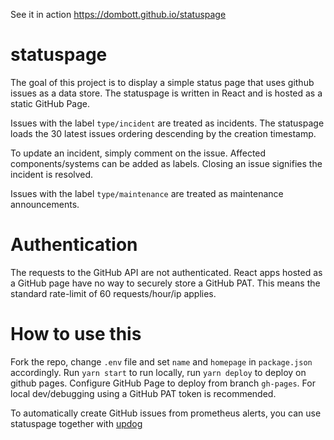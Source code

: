 See it in action https://dombott.github.io/statuspage

# statuspage

The goal of this project is to display a simple status page that uses github issues as a data store.
The statuspage is written in React and is hosted as a static GitHub Page.

Issues with the label `type/incident` are treated as incidents.
The statuspage loads the 30 latest issues ordering descending by the creation timestamp.

To update an incident, simply comment on the issue.
Affected components/systems can be added as labels.
Closing an issue signifies the incident is resolved.

Issues with the label `type/maintenance` are treated as maintenance announcements.

# Authentication

The requests to the GitHub API are not authenticated.
React apps hosted as a GitHub page have no way to securely store a GitHub PAT.
This means the standard rate-limit of 60 requests/hour/ip applies.

# How to use this

Fork the repo, change `.env` file and set `name` and `homepage` in `package.json` accordingly.
Run `yarn start` to run locally, run `yarn deploy` to deploy on github pages.
Configure GitHub Page to deploy from branch `gh-pages`.
For local dev/debugging using a GitHub PAT token is recommended.

To automatically create GitHub issues from prometheus alerts, you can use statuspage together with [updog](https://github.com/dombott/updog)
